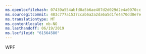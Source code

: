 ```yaml
---
ms.openlocfilehash: 07439a554abfd0a5b6ae407d2d029d2e4a0970cc
ms.sourcegitcommit: 483c777a1537ccab6a2a2da6a5d1fe4470dd0e7e
ms.translationtype: MT
ms.contentlocale: nb-NO
ms.lasthandoff: 06/19/2019
ms.locfileid: "61564580"
---
```

WPF